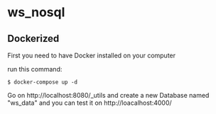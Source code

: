 # ws_nosql

## Dockerized

First you need to have Docker installed on your computer

run this command:
```
$ docker-compose up -d
```

Go on http://localhost:8080/_utils and create a new Database named "ws_data"
and you can test it on http://loacalhost:4000/
